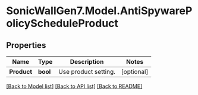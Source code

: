 # SonicWallGen7.Model.AntiSpywarePolicyScheduleProduct

## Properties

Name | Type | Description | Notes
------------ | ------------- | ------------- | -------------
**Product** | **bool** | Use product setting. | [optional] 

[[Back to Model list]](../README.md#documentation-for-models) [[Back to API list]](../README.md#documentation-for-api-endpoints) [[Back to README]](../README.md)

